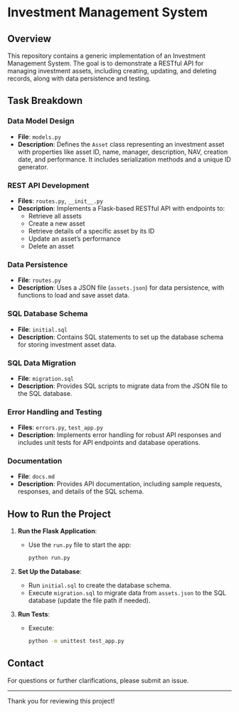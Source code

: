# Investment Management System

## Overview
This repository contains a generic implementation of an Investment Management System. The goal is to demonstrate a RESTful API for managing investment assets, including creating, updating, and deleting records, along with data persistence and testing.

## Task Breakdown

### Data Model Design
- **File**: `models.py`
- **Description**: Defines the `Asset` class representing an investment asset with properties like asset ID, name, manager, description, NAV, creation date, and performance. It includes serialization methods and a unique ID generator.

### REST API Development
- **Files**: `routes.py`, `__init__.py`
- **Description**: Implements a Flask-based RESTful API with endpoints to:
  - Retrieve all assets
  - Create a new asset
  - Retrieve details of a specific asset by its ID
  - Update an asset’s performance
  - Delete an asset

### Data Persistence
- **File**: `routes.py`
- **Description**: Uses a JSON file (`assets.json`) for data persistence, with functions to load and save asset data.

### SQL Database Schema
- **File**: `initial.sql`
- **Description**: Contains SQL statements to set up the database schema for storing investment asset data.

### SQL Data Migration
- **File**: `migration.sql`
- **Description**: Provides SQL scripts to migrate data from the JSON file to the SQL database.

### Error Handling and Testing
- **Files**: `errors.py`, `test_app.py`
- **Description**: Implements error handling for robust API responses and includes unit tests for API endpoints and database operations.

### Documentation
- **File**: `docs.md`
- **Description**: Provides API documentation, including sample requests, responses, and details of the SQL schema.

## How to Run the Project

1. **Run the Flask Application**:
   - Use the `run.py` file to start the app:
     ```bash
     python run.py
     ```

2. **Set Up the Database**:
   - Run `initial.sql` to create the database schema.
   - Execute `migration.sql` to migrate data from `assets.json` to the SQL database (update the file path if needed).

3. **Run Tests**:
   - Execute:
     ```bash
     python -m unittest test_app.py
     ```

## Contact
For questions or further clarifications, please submit an issue.

---

Thank you for reviewing this project!
